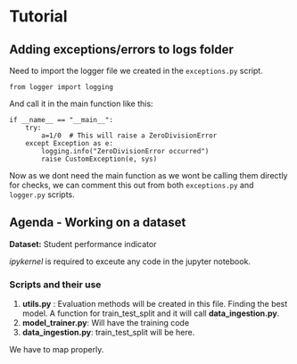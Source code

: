 # Tutorial

## Adding exceptions/errors to logs folder
Need to import the logger file we created in the `exceptions.py` script.

```
from logger import logging
```

And call it in the main function like this:

```
if __name__ == "__main__":
    try:
        a=1/0  # This will raise a ZeroDivisionError
    except Exception as e:
        logging.info("ZeroDivisionError occurred")  
        raise CustomException(e, sys)
```

Now as we dont need the main function as we wont be calling them directly for checks, we can comment this out from both 
`exceptions.py` and `logger.py` scripts.

## Agenda - Working on a dataset

__Dataset:__ Student performance indicator

_ipykernel_ is required to exceute any code in the jupyter notebook.

### Scripts and their use

1. __utils.py__ : Evaluation methods will be created in this file. Finding the best model. A function for train_test_split and it will call __data_ingestion.py__.    
2. __model_trainer.py__: Will have the training code
3. __data_ingestion.py__:   train_test_split will be here.

We have to map properly.
 